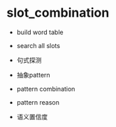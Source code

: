 # slot_combination

* build word table
* search all slots

* 句式探测
* 抽象pattern
* pattern combination
* pattern reason
* 语义置信度
